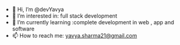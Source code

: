 - 👋 Hi, I’m @devYavya
- 👀 I’m interested in: full stack development
- 🌱 I’m currently learning :complete development in web , app and software
- 📫 How to reach me: yavya.sharma21@gmail.com

<!---
devYavya/devYavya is a ✨ special ✨ repository because its `README.md` (this file) appears on your GitHub profile.
You can click the Preview link to take a look at your changes.
--->
